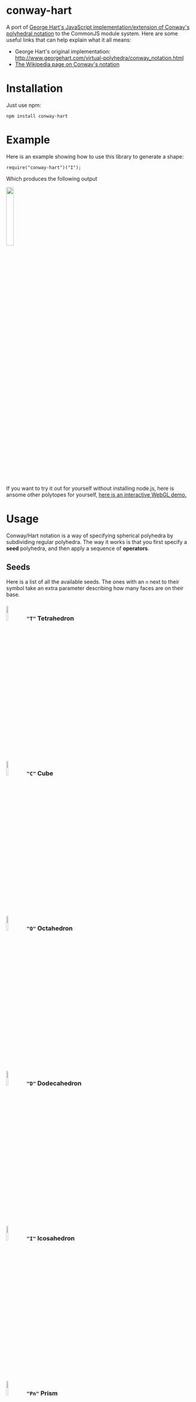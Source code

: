 conway-hart
===========
A port of [George Hart's JavaScript implementation/extension of Conway's polyhedral notation](http://www.georgehart.com/virtual-polyhedra/conway_notation.html) to the CommonJS module system.  Here are some useful links that can help explain what it all means:

* George Hart's original implementation:  http://www.georgehart.com/virtual-polyhedra/conway_notation.html
* [The Wikipedia page on Conway's notation](http://en.wikipedia.org/wiki/Conway_polyhedron_notation)

Installation
============
Just use npm:

    npm install conway-hart
    
Example
=======
Here is an example showing how to use this library to generate a shape:

    require("conway-hart")("I");
    
Which produces the following output

<img src="https://raw.github.com/mikolalysenko/conway-hart/master/images/p_.png" width="20%" style="margin-left=auto; margin-right=auto;" />

If you want to try it out for yourself without installing node.js, here is ansome other polytopes for yourself, [here is an interactive WebGL demo.](http://mikolalysenko.github.com/conway-hart/example/www/index.html)

Usage
=====
Conway/Hart notation is a way of specifying spherical polyhedra by subdividing regular polyhedra.  The way it works is that you first specify a **seed** polyhedra, and then apply a sequence of **operators**.

Seeds
-----
Here is a list of all the available seeds.  The ones with an `n` next to their symbol take an extra parameter describing how many faces are on their base.

### <img src="https://raw.github.com/mikolalysenko/conway-hart/master/images/T.png" width="10%" /> `"T"` Tetrahedron

### <img src="https://raw.github.com/mikolalysenko/conway-hart/master/images/C.png" width="10%" /> `"C"` Cube

### <img src="https://raw.github.com/mikolalysenko/conway-hart/master/images/O.png" width="10%" /> `"O"` Octahedron

### <img src="https://raw.github.com/mikolalysenko/conway-hart/master/images/D.png" width="10%" /> `"D"` Dodecahedron

### <img src="https://raw.github.com/mikolalysenko/conway-hart/master/images/I.png" width="10%" /> `"I"` Icosahedron

### <img src="https://raw.github.com/mikolalysenko/conway-hart/master/images/P.png" width="10%" /> `"Pn"` Prism

### <img src="https://raw.github.com/mikolalysenko/conway-hart/master/images/A.png" width="10%" /> `"An"` Antiprism

### <img src="https://raw.github.com/mikolalysenko/conway-hart/master/images/Y.png" width="10%" /> `"Yn"` Pyramid

Operations
----------

### <img src="https://raw.github.com/mikolalysenko/conway-hart/master/images/a_.png" width="10%" /> `a` Ambo

### <img src="https://raw.github.com/mikolalysenko/conway-hart/master/images/b.png" width="10%" />`b` Bevel

### <img src="https://raw.github.com/mikolalysenko/conway-hart/master/images/c_.png" width="10%" /> `c` Canonicalize

### <img src="https://raw.github.com/mikolalysenko/conway-hart/master/images/d_.png" width="10%" /> `d` Dual

### <img src="https://raw.github.com/mikolalysenko/conway-hart/master/images/e.png" width="10%" /> `e` Expand

### <img src="https://raw.github.com/mikolalysenko/conway-hart/master/images/g.png" width="10%" /> `g` Gyro

### <img src="https://raw.github.com/mikolalysenko/conway-hart/master/images/j.png" width="10%" /> `j` Join

### <img src="https://raw.github.com/mikolalysenko/conway-hart/master/images/k.png" width="10%" /> `kn` Kis

### <img src="https://raw.github.com/mikolalysenko/conway-hart/master/images/m.png" width="10%" /> `m` Meta

### <img src="https://raw.github.com/mikolalysenko/conway-hart/master/images/o_.png" width="10%" /> `o` Ortho

### <img src="https://raw.github.com/mikolalysenko/conway-hart/master/images/p_.png" width="10%" /> `p` Propellor

### <img src="https://raw.github.com/mikolalysenko/conway-hart/master/images/r.png" width="10%" /> `r` Reflect

### <img src="https://raw.github.com/mikolalysenko/conway-hart/master/images/s.png" width="10%" /> `s` Split

### <img src="https://raw.github.com/mikolalysenko/conway-hart/master/images/t_.png" width="10%" /> `tn` Truncate

Credits
=======
(c) 1998 George Hart. GPL

CommonJS port maintained by Mikola Lysenko.
